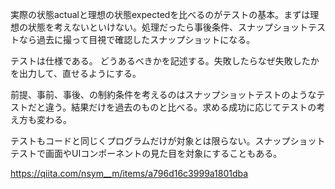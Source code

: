 実際の状態actualと理想の状態expectedを比べるのがテストの基本。まずは理想の状態を考えないといけない。処理だったら事後条件、スナップショットテストなら過去に撮って目視で確認したスナップショットになる。

テストは仕様である。
どうあるべきかを記述する。失敗したらなぜ失敗したかを出力して、直せるようにする。

前提、事前、事後、の制約条件を考えるのはスナップショットテストのようなテストだと違う。結果だけを過去のものと比べる。求める成功に応じてテストの考え方も変わる。

テストもコードと同じくプログラムだけが対象とは限らない。スナップショットテストで画面やUIコンポーネントの見た目を対象にすることもある。

https://qiita.com/nsym__m/items/a796d16c3999a1801dba
